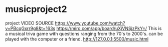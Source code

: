 # musicproject2
project
VIDEO SOURCE https://www.youtube.com/watch?v=PBcqGxrr9g8&t=163s
https://miro.com/app/board/uXjVNSjzPkY=/
This is a musical triva game with questions ranging from the 70's to 2000's. can be played with the computer or a friend.
http://127.0.0.1:5500/music.html